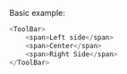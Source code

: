 Basic example:

```js
<ToolBar>
    <span>Left side</span>
    <span>Center</span>
    <span>Right Side</span>
</ToolBar>
```
